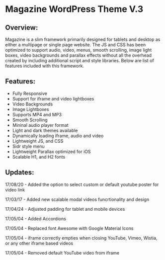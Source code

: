 # Magazine WordPress Theme V.3
## Overview:
Magazine is a slim framework primarily designed for tablets and desktop as either a multipage or single page website. The JS and CSS has been optimized to support audio, video, menus, smooth scrolling, image light boxes, video backgrounds and parallax effects without all the overhead created by including additional script and style libraries. Below are list of features included with this framework.

## Features:
* Fully Responsive
* Support for iframe and video lightboxes
* Video Backgrounds
* Image Lightboxes
* Supports MP4 and MP3
* Smooth Scrolling
* Mininal audio player format
* Light and dark themes available
* Dynamically loading iframe, audio and video 
* Lightweight JS, and CSS
* Sidr style menu
* Lightweight Parallax optimized for iOS
* Scalable H1, and H2 fonts

## Updates:
17/08/20 - Added the option to select custom or default youtube poster for video link

17/03/17 - Added new scalable modal videos funcrtionality and design

17/04/24 - Adjusted padding for tablet and mobile devices

17/05/04 - Added Accordions

17/05/04 - Replaced font Awesome with Google Material Icons

17/05/04 - iframe correctly empties when closing YouTube, Vimeo, Wistia, or any other iframe based videos

17/05/04 - Removed default YouTube video from iframe